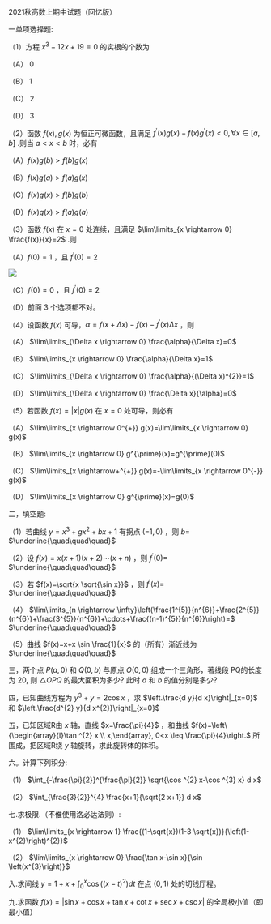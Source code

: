 2021秋高数上期中试题（回忆版）


一单项选择题:


（1）方程 $x^{3}-12 x+19=0$ 的实根的个数为

（A） 0

（B） 1

（C） 2

（D） 3

（2）函数 $f(x), g(x)$ 为恒正可微函数，且满足 $f^{\prime}(x) g(x)-f(x) g^{\prime}(x)<0, \forall x \in[a, b]$ .则当 $a<x<b$ 时，必有

（A）$f(x) g(b)>f(b) g(x)$

（B）$f(x) g(a)>f(a) g(x)$

（C）$f(x) g(x)>f(b) g(b)$

（D）$f(x) g(x)>f(a) g(a)$

（3）函数 $f(x)$ 在 $x=0$ 处连续，且满足 $\lim\limits_{x \rightarrow 0} \frac{f(x)}{x}=2$ .则

（A）$f(0)=1$ ，且 $f^{\prime}(0)=2$

![](https://cdn.mathpix.com/cropped/2025_04_21_e6baec01762763fb06abg-1.jpg?height=417&width=2015&top_left_y=3611&top_left_x=5687)

（C）$f(0)=0$ ，且 $f^{\prime}(0)=2$

（D）前面 3 个选项都不对。

（4）设函数 $f(x)$ 可导，$\alpha=f(x+\Delta x)-f(x)-f^{\prime}(x) \Delta x$ ，则

（A） $\lim\limits_{\Delta x \rightarrow 0} \frac{\alpha}{\Delta x}=0$

（B） $\lim\limits_{x \rightarrow 0} \frac{\alpha}{\Delta x}=1$

（C） $\lim\limits_{\Delta x \rightarrow 0} \frac{\alpha}{(\Delta x)^{2}}=1$

（D） $\lim\limits_{\Delta x \rightarrow 0} \frac{\Delta x}{\alpha}=0$

（5）若函数 $f(x)=|x| g(x)$ 在 $x=0$ 处可导，则必有

（A） $\lim\limits_{x \rightarrow 0^{+}} g(x)=\lim\limits_{x \rightarrow 0} g(x)$

（B） $\lim\limits_{x \rightarrow 0} g^{\prime}(x)=g^{\prime}(0)$

（C） $\lim\limits_{x \rightarrow+^{+}} g(x)=-\lim\limits_{x \rightarrow 0^{-}} g(x)$

（D） $\lim\limits_{x \rightarrow 0} g^{\prime}(x)=g(0)$

二，填空题:


（1）若曲线 $y=x^{3}+g x^{2}+b x+1$ 有拐点 $(-1,0)$ ，则 $b=$ $\underline{\quad\quad\quad}$

（2）设 $f(x)=x(x+1)(x+2) \cdots(x+n)$ ，则 $f^{\prime}(0)=$ $\underline{\quad\quad\quad}$

（3）若 $f(x)=\sqrt{x \sqrt{\sin x}}$ ，则 $f^{\prime}(x)=$ $\underline{\quad\quad\quad}$

（4） $\lim\limits_{n \rightarrow \infty}\left(\frac{1^{5}}{n^{6}}+\frac{2^{5}}{n^{6}}+\frac{3^{5}}{n^{6}}+\cdots+\frac{(n-1)^{5}}{n^{6}}\right)=$ $\underline{\quad\quad\quad}$

（5）曲线 $f(x)=x+x \sin \frac{1}{x}$ 的（所有）渐近线为 $\underline{\quad\quad\quad}$

三，两个点 $P(a, 0)$ 和 $Q(0, b)$ 与原点 $O(0,0)$ 组成一个三角形，著线段 PQ的长度为 20, 则 $\triangle O P Q$ 的最大面积为多少? 此时 $a$ 和 $b$ 的值分别是多少?

四，已知曲线方程为 $y^{3}+y=2 \cos x$ ，求 $\left.\frac{d y}{d x}\right|_{x=0}$ 和 $\left.\frac{d^{2} y}{d x^{2}}\right|_{x=0}$

五，已知区域R由 $x$ 轴，直线 $x=\frac{\pi}{4}$ ，和曲线 $f(x)=\left\{\begin{array}{l}\tan ^{2} x \\ x,\end{array}, 0<x \leq \frac{\pi}{4}\right.$ 所围成，把区域R绕 $y$ 轴旋转，求此旋转体的体积。

六。计算下列积分:

（1） $\int_{-\frac{\pi}{2}}^{\frac{\pi}{2}} \sqrt{\cos ^{2} x-\cos ^{3} x} d x$

（2） $\int_{\frac{3}{2}}^{4} \frac{x+1}{\sqrt{2 x+1}} d x$

七.求极限.（不倠使用洛必达法则）:

（1） $\lim\limits_{x \rightarrow 1} \frac{(1-\sqrt{x})(1-3 \sqrt{x})}{\left(1-x^{2}\right)^{2}}$

（2） $\lim\limits_{x \rightarrow 0} \frac{\tan x-\sin x}{\sin \left(x^{3}\right)}$

入.求间线 $y=1+x+\int_{0}^{x} \cos \left((x-t)^{2}\right) d t$ 在点 $(0,1)$ 处的切线厅程。

九.求函数 $f(x)=|\sin x+\cos x+\tan x+\cot x+\sec x+\csc x|$ 的全局极小值（即最小值）

